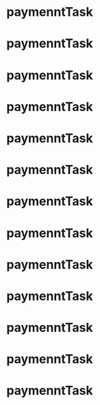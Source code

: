 # paymenntTask
# paymenntTask
# paymenntTask
# paymenntTask
# paymenntTask
# paymenntTask
# paymenntTask
# paymenntTask
# paymenntTask
# paymenntTask
# paymenntTask
# paymenntTask
# paymenntTask
